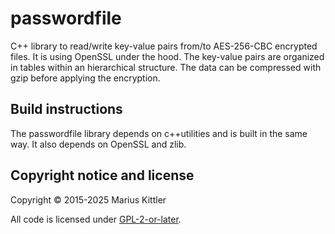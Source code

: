 # passwordfile
C++ library to read/write key-value pairs from/to AES-256-CBC encrypted files.
It is using OpenSSL under the hood. The key-value pairs are organized in tables
within an hierarchical structure. The data can be compressed with gzip before
applying the encryption.

## Build instructions
The passwordfile library depends on c++utilities and is built in the same way.
It also depends on OpenSSL and zlib.

## Copyright notice and license
Copyright © 2015-2025 Marius Kittler

All code is licensed under [GPL-2-or-later](LICENSE).
